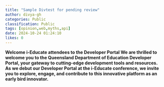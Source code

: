 ```yaml
---
title: "Sample Divtest for pending review"
author: divya-gh
categories: Public
classification: Public
tags: [opinion,web,myths,api]
date: 2024-10-24 01:24:10 
likes: 0
---
```


**Welcome i-Educate attendees to the Developer Portal
We are thrilled to welcome you to the Queensland Department of Education Developer Portal, your gateway to cutting-edge development tools and resources. As we debut our Developer Portal at the i-Educate conference, we invite you to explore, engage, and contribute to this innovative platform as an early bird innovator.**
